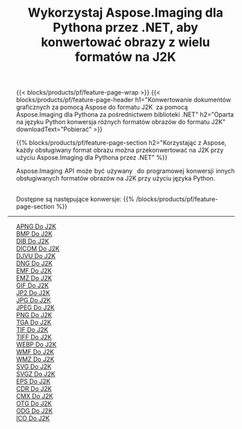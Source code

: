 ﻿---
title: Wykorzystaj Aspose.Imaging dla Pythona przez .NET, aby konwertować obrazy z wielu formatów na J2K 
weight: 3920
url: /pl/python-net/conversion/to/j2k 
lang: pl
langdirlevel: 2
locales: zh-hans,ja,it,ru,de,es,fr,nl,id,lt,pl,pt,vi,tr,ko,zh-hant,ar,hi,th,sv,cs,uk,he
description: Możesz użyć Aspose.Imaging dla Pythona za pośrednictwem biblioteki .NET, aby przekonwertować z różnych formatów na J2K
---

{{< blocks/products/pf/feature-page-wrap >}}
{{< blocks/products/pf/feature-page-header h1="Konwertowanie dokumentów graficznych za pomocą Aspose do formatu J2K  za pomocą Aspose.Imaging dla Pythona za pośrednictwem biblioteki .NET" h2="Oparta na języku Python konwersja różnych formatów obrazów do formatu J2K" downloadText="Pobierać" >}}


{{% blocks/products/pf/feature-page-section  h2="Korzystając z Aspose, każdy obsługiwany format obrazu można przekonwertować na J2K przy użyciu Aspose.Imaging dla Pythona przez .NET" %}}
<p align=justify>Aspose.Imaging API może być używany  do programowej konwersji innych obsługiwanych formatów obrazów na J2K przy użyciu języka Python.</p>
<br/>
Dostępne są następujące konwersje:
{{% /blocks/products/pf/feature-page-section %}}
<div class="container-fluid productfamilypage bg-gray">
    <div class="convertypes bg-gray agp-content section">
        <div class="container">
		<hr style="margin-left:-20px;"/>
		<div class="row other-converters">
		    <div class='col-md-2 other-converter remove-lp remove-rp'><a href="/imaging/pl/python-net/conversion/apng-to-j2k" >APNG Do J2K</a></div>
<div class='col-md-2 other-converter remove-lp remove-rp'><a href="/imaging/pl/python-net/conversion/bmp-to-j2k" >BMP Do J2K</a></div>
<div class='col-md-2 other-converter remove-lp remove-rp'><a href="/imaging/pl/python-net/conversion/dib-to-j2k" >DIB Do J2K</a></div>
<div class='col-md-2 other-converter remove-lp remove-rp'><a href="/imaging/pl/python-net/conversion/dicom-to-j2k" >DICOM Do J2K</a></div>
<div class='col-md-2 other-converter remove-lp remove-rp'><a href="/imaging/pl/python-net/conversion/djvu-to-j2k" >DJVU Do J2K</a></div>
<div class='col-md-2 other-converter remove-lp remove-rp'><a href="/imaging/pl/python-net/conversion/dng-to-j2k" >DNG Do J2K</a></div>
<div class='col-md-2 other-converter remove-lp remove-rp'><a href="/imaging/pl/python-net/conversion/emf-to-j2k" >EMF Do J2K</a></div>
<div class='col-md-2 other-converter remove-lp remove-rp'><a href="/imaging/pl/python-net/conversion/emz-to-j2k" >EMZ Do J2K</a></div>
<div class='col-md-2 other-converter remove-lp remove-rp'><a href="/imaging/pl/python-net/conversion/gif-to-j2k" >GIF Do J2K</a></div>
<div class='col-md-2 other-converter remove-lp remove-rp'><a href="/imaging/pl/python-net/conversion/jp2-to-j2k" >JP2 Do J2K</a></div>
<div class='col-md-2 other-converter remove-lp remove-rp'><a href="/imaging/pl/python-net/conversion/jpg-to-j2k" >JPG Do J2K</a></div>
<div class='col-md-2 other-converter remove-lp remove-rp'><a href="/imaging/pl/python-net/conversion/jpeg-to-j2k" >JPEG Do J2K</a></div>
<div class='col-md-2 other-converter remove-lp remove-rp'><a href="/imaging/pl/python-net/conversion/png-to-j2k" >PNG Do J2K</a></div>
<div class='col-md-2 other-converter remove-lp remove-rp'><a href="/imaging/pl/python-net/conversion/tga-to-j2k" >TGA Do J2K</a></div>
<div class='col-md-2 other-converter remove-lp remove-rp'><a href="/imaging/pl/python-net/conversion/tif-to-j2k" >TIF Do J2K</a></div>
<div class='col-md-2 other-converter remove-lp remove-rp'><a href="/imaging/pl/python-net/conversion/tiff-to-j2k" >TIFF Do J2K</a></div>
<div class='col-md-2 other-converter remove-lp remove-rp'><a href="/imaging/pl/python-net/conversion/webp-to-j2k" >WEBP Do J2K</a></div>
<div class='col-md-2 other-converter remove-lp remove-rp'><a href="/imaging/pl/python-net/conversion/wmf-to-j2k" >WMF Do J2K</a></div>
<div class='col-md-2 other-converter remove-lp remove-rp'><a href="/imaging/pl/python-net/conversion/wmz-to-j2k" >WMZ Do J2K</a></div>
<div class='col-md-2 other-converter remove-lp remove-rp'><a href="/imaging/pl/python-net/conversion/svg-to-j2k" >SVG Do J2K</a></div>
<div class='col-md-2 other-converter remove-lp remove-rp'><a href="/imaging/pl/python-net/conversion/svgz-to-j2k" >SVGZ Do J2K</a></div>
<div class='col-md-2 other-converter remove-lp remove-rp'><a href="/imaging/pl/python-net/conversion/eps-to-j2k" >EPS Do J2K</a></div>
<div class='col-md-2 other-converter remove-lp remove-rp'><a href="/imaging/pl/python-net/conversion/cdr-to-j2k" >CDR Do J2K</a></div>
<div class='col-md-2 other-converter remove-lp remove-rp'><a href="/imaging/pl/python-net/conversion/cmx-to-j2k" >CMX Do J2K</a></div>
<div class='col-md-2 other-converter remove-lp remove-rp'><a href="/imaging/pl/python-net/conversion/otg-to-j2k" >OTG Do J2K</a></div>
<div class='col-md-2 other-converter remove-lp remove-rp'><a href="/imaging/pl/python-net/conversion/odg-to-j2k" >ODG Do J2K</a></div>
<div class='col-md-2 other-converter remove-lp remove-rp'><a href="/imaging/pl/python-net/conversion/ico-to-j2k" >ICO Do J2K</a></div>
                </div>
        </div>
    </div>
</div>
<br/>

